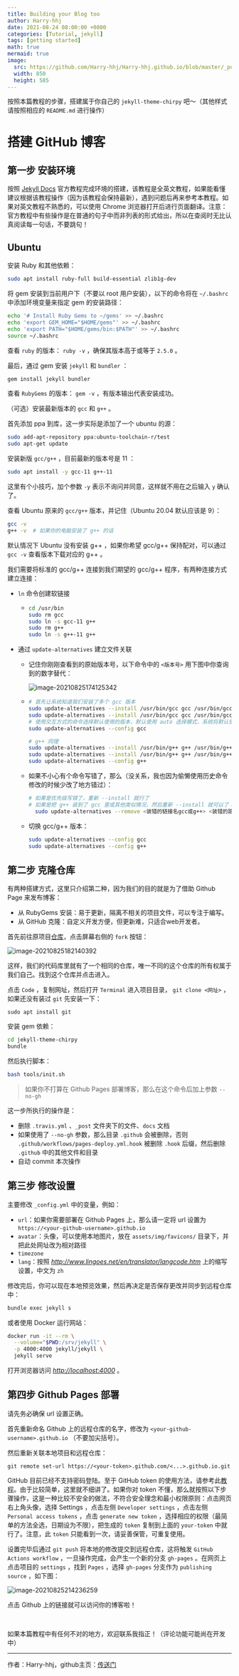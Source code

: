 ```yaml
---
title: Building your Blog too
author: Harry-hhj
date: 2021-08-24 08:00:00 +0800
categories: [Tutorial, jekyll]
tags: [getting started]
math: true
mermaid: true
image:
  src: https://github.com/Harry-hhj/Harry-hhj.github.io/blob/master/_posts/2021-8-24-Building-your-Blog.assets/devices-mockup.png?raw=true
  width: 850
  height: 585
---
```


按照本篇教程的步骤，搭建属于你自己的 `jekyll-theme-chirpy` 吧～（其他样式请按照相应的 `README.md` 进行操作）



# 搭建 GitHub 博客

## 第一步 安装环境

按照 [Jekyll Docs](https://jekyllrb.com/docs/installation/) 官方教程完成环境的搭建，该教程是全英文教程，如果能看懂建议根据该教程操作（因为该教程会保持最新），遇到问题后再来参考本教程。如果对英文教程不熟悉的，可以使用 Chrome 浏览器打开后进行页面翻译。注意：官方教程中有些操作是在普通的句子中而非列表的形式给出，所以在查阅时无比认真阅读每一句话，不要跳句！

## Ubuntu

安装 Ruby 和其他依赖：

```bash
sudo apt install ruby-full build-essential zlib1g-dev
```

将 gem 安装到当前用户下（不要以 root 用户安装），以下的命令将在 `~/.bashrc` 中添加环境变量来指定 gem 的安装路径：

```bash
echo '# Install Ruby Gems to ~/gems' >> ~/.bashrc
echo 'export GEM_HOME="$HOME/gems"' >> ~/.bashrc
echo 'export PATH="$HOME/gems/bin:$PATH"' >> ~/.bashrc
source ~/.bashrc
```

查看 `ruby` 的版本： `ruby -v` ，确保其版本高于或等于 `2.5.0` 。

最后，通过 gem 安装 `jekyll` 和 `bundler` ：

```bash
gem install jekyll bundler
```

查看 `RubyGems` 的版本： `gem -v` ，有版本输出代表安装成功。



（可选）安装最新版本的 `gcc` 和 `g++` 。

首先添加 ppa 到库，这一步实际是添加了一个 ubuntu 的源：

````bash
sudo add-apt-repository ppa:ubuntu-toolchain-r/test
sudo apt-get update
````

安装新版 `gcc/g++` ，目前最新的版本号是 11 ：

```bash
sudo apt install -y gcc-11 g++-11
```

这里有个小技巧，加个参数 `-y` 表示不询问并同意，这样就不用在之后输入 `y` 确认了。

查看 Ubuntu 原来的 `gcc/g++` 版本，并记住（Ubuntu 20.04 默认应该是 9）：

````bash
gcc -v
g++ -v  # 如果你的电脑安装了 g++ 的话
````

默认情况下 Ubuntu 没有安装 g++ ，如果你希望 gcc/g++ 保持配对，可以通过 `gcc -v` 查看版本下载对应的 g++ 。

我们需要将标准的 gcc/g++ 连接到我们期望的 gcc/g++ 程序，有两种连接方式建立连接：

-   `ln` 命令创建软链接

    -   ```bash
        cd /usr/bin
        sudo rm gcc
        sudo ln -s gcc-11 g++
        sudo rm g++
        sudo ln -s g++-11 g++
        ```

-   通过 `update-alternatives` 建立文件关联

    -   记住你刚刚查看到的原始版本号，以下命令中的 `<版本号>` 用下图中你查询到的数字替代：

        ![image-20210825174125342](https://github.com/Harry-hhj/Harry-hhj.github.io/blob/master/_posts/2021-8-24-Building-your-Blog.assets/image-20210825174125342.png?raw=true)

    -   ```bash
        # 首先让系统知道我们安装了多个 gcc 版本
        sudo update-alternatives --install /usr/bin/gcc gcc /usr/bin/gcc-<版本号> <版本号*10>
        sudo update-alternatives --install /usr/bin/gcc gcc /usr/bin/gcc-11 110
        # 使用交互方式的命令选择默认使用的版本，默认使用 auto 选择模式，系统将默认使用优先级最高的，无需修改直接按回车（enter）：
        sudo update-alternatives --config gcc
        
        # g++ 同理
        sudo update-alternatives --install /usr/bin/g++ g++ /usr/bin/g++-<版本号> <版本号*10>
        sudo update-alternatives --install /usr/bin/g++ g++ /usr/bin/g++-11 110
        sudo update-alternatives --config g++
        ```

    -   如果不小心有个命令写错了，那么（没关系，我也因为偷懒使用历史命令修改的时候少改了地方错过）：

        ```bash
        # 如果是优先级写错了，重新 --install 就行了
        # 如果是把 g++ 装到了 gcc 里或其他类似情况，然后重新 --install 就可以了：
          sudo update-alternatives --remove <装错的链接名gcc或g++> <装错的路径>
        ```

    -   切换 gcc/g++ 版本：

        ```bash
        sudo update-alternatives --config gcc
        sudo update-alternatives --config g++
        ```





## 第二步 克隆仓库

有两种搭建方式，这里只介绍第二种，因为我们的目的就是为了借助 Github Page 来发布博客：

-   从 RubyGems 安装：易于更新，隔离不相关的项目文件，可以专注于编写。
-   从 GitHub 克隆：自定义开发方便，但更新难，只适合web开发者。

首先前往原项目[仓库](https://github.com/cotes2020/jekyll-theme-chirpy)，点击屏幕右侧的 `fork` 按钮：

![image-20210825182140392](https://github.com/Harry-hhj/Harry-hhj.github.io/blob/master/_posts/2021-8-24-Building-your-Blog.assets/image-20210825182140392.png?raw=true)

这样，我们的代码库里就有了一个相同的仓库，唯一不同的这个仓库的所有权属于我们自己。找到这个仓库并点击进入。

点击 `Code` ，复制网址，然后打开 `Terminal` 进入项目目录， `git clone <网址>` ，如果还没有装过 `git` 先安装一下：

````bsah
sudo apt install git
````

安装 gem 依赖：

```bash
cd jekyll-theme-chirpy
bundle
```

然后执行脚本：

```bash
bash tools/init.sh
```

>    如果你不打算在 Github Pages 部署博客，那么在这个命令后加上参数 `--no-gh` 

这一步所执行的操作是：

-   删除 `.travis.yml` 、`_post` 文件夹下的文件、`docs` 文档
-   如果使用了 `--no-gh` 参数，那么目录 `.github` 会被删除，否则 `.github/workflows/pages-deploy.yml.hook` 被删除 `.hook` 后缀，然后删除 `.github` 中的其他文件和目录
-   自动 commit 本次操作



## 第三步 修改设置

主要修改 `_config.yml` 中的变量，例如：

-   `url`：如果你需要部署在 Github Pages 上，那么请一定将 url 设置为 `https://<your-github-username>.github.io`
-   `avatar`：头像，可以使用本地图片，放在 `assets/img/favicons/` 目录下，并把此处网址改为相对路径
-   `timezone`
-   `lang`：按照 _<http://www.lingoes.net/en/translator/langcode.htm>_ 上的缩写设置，中文为 `zh`

修改完后，你可以现在本地预览效果，然后再决定是否保存更改并同步到远程仓库中：

```bash
bundle exec jekyll s
```

或者使用 Docker 运行网站：

```bash
docker run -it --rm \
  --volume="$PWD:/srv/jekyll" \
  -p 4000:4000 jekyll/jekyll \
  jekyll serve
```

打开浏览器访问 _<http://localhost:4000>_ 。



## 第四步 Github Pages 部署

请先务必确保 url 设置正确。

首先重新命名 Github 上的远程仓库的名字，修改为 `<your-github-username>.github.io` （不要加尖括号）。

然后重新关联本地项目和远程仓库：

```
git remote set-url https://<your-token>.github.com/<...>.github.io.git
```

GitHub 目前已经不支持密码登陆。至于 GitHub token 的使用方法，请参考此[教程](https://blog.csdn.net/u014175572/article/details/55510825)。由于比较简单，这里就不细讲了。如果你对 token 不懂，那么就按照以下步骤操作，这是一种比较不安全的做法，不符合安全理念和最小权限原则：点击网页右上角头像，选择 Settings ，点击左侧 `Developer settings` ，点击左侧 `Personal access tokens` ，点击 `generate new token` ，选择相应的权限（最简单的方法全选，日期设为不限），把生成的 `token` 复制到上面的 `your-token` 中就行了。注意，此 `token` 只能看到一次，请妥善保管，可重复使用。

设置完毕后通过 `git push` 将本地的修改提交到远程仓库，这将触发 `GitHub Actions workflow` ，一旦操作完成，会产生一个新的分支 `gh-pages` 。在网页上点击项目的 `settings` ，找到 `Pages` ，选择 `gh-pages` 分支作为 `publishing source` ，如下图：

![image-20210825214236259](https://github.com/Harry-hhj/Harry-hhj.github.io/blob/master/_posts/2021-8-24-Building-your-Blog.assets/image-20210825214236259.png?raw=true)

点击 Github 上的链接就可以访问你的博客啦！



<br/>

如果本篇教程中有任何不对的地方，欢迎联系我指正！（评论功能可能尚在开发中）



---

作者：Harry-hhj，github主页：[传送门](https://github.com/Harry-hhj)